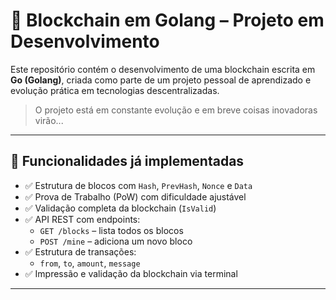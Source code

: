 # 🔗 Blockchain em Golang – Projeto em Desenvolvimento

Este repositório contém o desenvolvimento de uma blockchain escrita em **Go (Golang)**, criada como parte de um projeto pessoal de aprendizado e evolução prática em tecnologias descentralizadas.  

> O projeto está em constante evolução e em breve coisas inovadoras virão...

---

## 🚀 Funcionalidades já implementadas

- ✅ Estrutura de blocos com `Hash`, `PrevHash`, `Nonce` e `Data`
- ✅ Prova de Trabalho (PoW) com dificuldade ajustável
- ✅ Validação completa da blockchain (`IsValid`)
- ✅ API REST com endpoints:
  - `GET /blocks` – lista todos os blocos
  - `POST /mine` – adiciona um novo bloco
- ✅ Estrutura de transações:
  - `from`, `to`, `amount`, `message`
- ✅ Impressão e validação da blockchain via terminal

---


